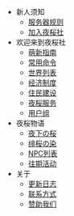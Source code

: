 - 新人须知
    - [服务器规则](NS_Server/rules.md)
    - [加入夜桜社](NS_Server/join.md)
- 欢迎来到夜桜社
    - [萌新指南](NS_Server/guide.md)
    - [常用命令](NS_Server/commands.md)
    - [世界列表](NS_Server/worlds.md)
    - [经济制度](NS_Server/eco.md)
    - [住民建设](NS_Server/constructions.md)
    - [夜桜服务](NS_Server/service.md)
    - [用户组](NS_Server/members.md)
- 夜桜物语
    - [夜下の桜](NS_Server/story/NightSakura.md)
    - [绯桜の染](NS_Server/story/Bloodsakura.md)
    - [NPC列表](NS_Server/npc.md)
    - [往期活动](NS_Server/story/events.md)
- 关于
    - [更新日志](NS_Server/about/changelog.md)
    - [联系方式](NS_Server/about/contact.md)
    - [赞助我们](NS_Server/about/donation.md)
